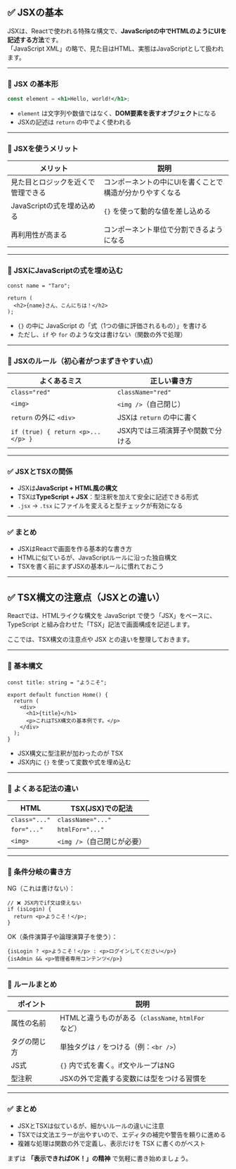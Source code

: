 ## ✅ JSXの基本

JSXは、Reactで使われる特殊な構文で、**JavaScriptの中でHTMLのようにUIを記述する方法**です。  
「JavaScript XML」の略で、見た目はHTML、実態はJavaScriptとして扱われます。

---

### 🔸 JSX の基本形

```jsx
const element = <h1>Hello, world!</h1>;
```

- `element` は文字列や数値ではなく、**DOM要素を表すオブジェクト**になる
- JSXの記述は `return` の中でよく使われる

---

### 🔸 JSXを使うメリット

| メリット | 説明 |
|----------|------|
| 見た目とロジックを近くで管理できる | コンポーネントの中にUIを書くことで構造が分かりやすくなる |
| JavaScriptの式を埋め込める | `{}` を使って動的な値を差し込める |
| 再利用性が高まる | コンポーネント単位で分割できるようになる |

---

### 🔸 JSXにJavaScriptの式を埋め込む

```tsx
const name = "Taro";

return (
  <h2>{name}さん、こんにちは！</h2>
);
```

- `{}` の中に JavaScript の「式（1つの値に評価されるもの）」を書ける
- ただし、`if` や `for` のような文は書けない（関数の外で処理）

---

### 🔸 JSXのルール（初心者がつまずきやすい点）

| よくあるミス | 正しい書き方 |
|--------------|----------------|
| `class="red"` | `className="red"` |
| `<img>` | `<img />`（自己閉じ） |
| `return` の外に `<div>` | JSXは `return` の中に書く |
| `if (true) { return <p>...</p> }` | JSX内では三項演算子や関数で分ける |

---

### ✅ JSXとTSXの関係

- JSXは**JavaScript + HTML風の構文**
- TSXは**TypeScript + JSX**：型注釈を加えて安全に記述できる形式
- `.jsx` → `.tsx` にファイルを変えると型チェックが有効になる

---

### ✅ まとめ

- JSXはReactで画面を作る基本的な書き方
- HTMLに似ているが、JavaScriptルールに沿った独自構文
- TSXを書く前にまずJSXの基本ルールに慣れておこう

---

## ✅ TSX構文の注意点（JSXとの違い）

Reactでは、HTMLライクな構文を JavaScript で使う「JSX」をベースに、  
TypeScript と組み合わせた「TSX」記法で画面構成を記述します。

ここでは、TSX構文の注意点や JSX との違いを整理しておきます。

---

### 🔸 基本構文

```tsx
const title: string = "ようこそ";

export default function Home() {
  return (
    <div>
      <h1>{title}</h1>
      <p>これはTSX構文の基本例です。</p>
    </div>
  );
}
```

- JSX構文に型注釈が加わったのが TSX
- JSX内に `{}` を使って変数や式を埋め込む

---

### 🔸 よくある記法の違い

| HTML | TSX(JSX)での記法 |
|------|------------------|
| `class="..."` | `className="..."` |
| `for="..."` | `htmlFor="..."` |
| `<img>` | `<img />`（自己閉じが必要） |

---

### 🔸 条件分岐の書き方

NG（これは書けない）：

```tsx
// ❌ JSX内でif文は使えない
if (isLogin) {
  return <p>ようこそ！</p>;
}
```

OK（条件演算子や論理演算子を使う）：

```tsx
{isLogin ? <p>ようこそ！</p> : <p>ログインしてください</p>}
{isAdmin && <p>管理者専用コンテンツ</p>}
```

---

### 🔸 ルールまとめ

| ポイント | 説明 |
|----------|------|
| 属性の名前 | HTMLと違うものがある（`className`, `htmlFor`など） |
| タグの閉じ方 | 単独タグは `/` をつける（例：`<br />`） |
| JS式 | `{}` 内で式を書く。if文やループはNG |
| 型注釈 | JSXの外で定義する変数には型をつける習慣を |

---

### ✅ まとめ

- JSXとTSXは似ているが、細かいルールの違いに注意
- TSXでは文法エラーが出やすいので、エディタの補完や警告を頼りに進める
- 複雑な処理は関数の外で定義し、表示だけを TSX に書くのがベスト

まずは **「表示できればOK！」の精神** で気軽に書き始めましょう。